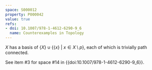```yaml
---
space: S000012
property: P000042
value: true
refs:
- doi: 10.1007/978-1-4612-6290-9_6
  name: Counterexamples in Topology
---
```


$X$ has a basis of $\{X\} \cup \{\{x\}\ |\ x \in X \setminus p\}$, each of which is trivially path connected.

See item #3 for space #14 in {{doi:10.1007/978-1-4612-6290-9_6}}.
